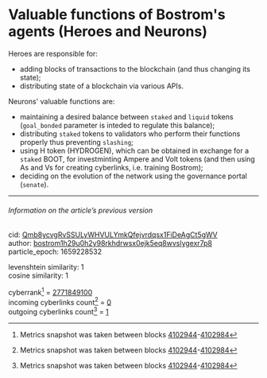 # Valuable functions of Bostrom's agents (Heroes and Neurons)

Heroes are responsible for:

- adding blocks of transactions to the blockchain (and thus changing its state);
- distributing state of a blockchain via various APIs.

Neurons' valuable functions are:

- maintaining a desired balance between `staked` and `liquid` tokens (`goal_bonded` parameter is inteded to regulate this balance);
- distributing `staked` tokens to validators who perform their functions properly thus preventing `slashing`;
- using H token (HYDROGEN), which can be obtained in exchange for a `staked` BOOT, for investminting Ampere and Volt tokens (and then using As and Vs for creating сyberlinks, i.e. training Bostrom);
- deciding on the evolution of the network using the governance portal (`senate`).

---

###### Information on the article’s previous version  

cid: [Qmb8ycvgRvSSULyWHVULYmkQfejvrdqsx1FiDeAgCt5gWV](https://cyb.ai/ipfs/Qmb8ycvgRvSSULyWHVULYmkQfejvrdqsx1FiDeAgCt5gWV)  
author: [bostrom1h29u0h2y98rkhdrwsx0ejk5eq8wvslygexr7p8](https://cyb.ai/network/bostrom/contract/bostrom1h29u0h2y98rkhdrwsx0ejk5eq8wvslygexr7p8)  
particle_epoch: 1659228532  

levenshtein similarity: 1  
cosine similarity: 1  

cyberrank[^1] = [2771849100](https://lcd.bostrom.cybernode.ai/cyber/rank/v1beta1/rank/rank/Qmb8ycvgRvSSULyWHVULYmkQfejvrdqsx1FiDeAgCt5gWV)  
incoming cyberlinks count[^1] = [0](https://lcd.bostrom.cybernode.ai/cyber/rank/v1beta1/rank/backlinks/Qmb8ycvgRvSSULyWHVULYmkQfejvrdqsx1FiDeAgCt5gWV?pagination.page=0&pagination.per_page=1000)  
outgoing cyberlinks count[^1] = [1](https://lcd.bostrom.cybernode.ai/cyber/rank/v1beta1/rank/search/Qmb8ycvgRvSSULyWHVULYmkQfejvrdqsx1FiDeAgCt5gWV??pagination.page=0&pagination.per_page=1000)  

[^1]: Metrics snapshot was taken between blocks [4102944](https://cyb.ai/network/bostrom/block/4102944)-[4102984](https://cyb.ai/network/bostrom/block/4102984)

